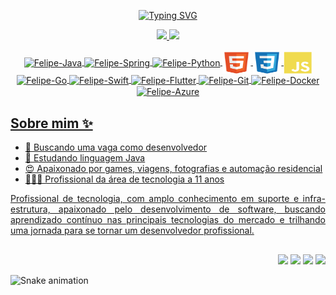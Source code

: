 <p align="center">
  <a href="https://git.io/typing-svg"><img src="https://readme-typing-svg.herokuapp.com?color=FF6F96&center=true&vCenter=true&lines=Ol%C3%A1%2C+eu+sou+o+Luis+Felipe!;Bem+vindo+ao+meu+portf%C3%B3lio!" alt="Typing SVG" /></a>
</p>

<div align="center">
  <a href="https://github.com/guimaraesfelipe">
  <img height="180em" src="https://github-readme-stats.vercel.app/api?username=guimaraesfelipe&show_icons=true&theme=dracula&include_all_commits=true&count_private=true"/>
  <img height="180em" src="https://github-readme-stats.vercel.app/api/top-langs/?username=guimaraesfelipe&layout=compact&langs_count=7&theme=dracula"/>
</div>

<div align="center" style="display: inline_block"><br>
  <img align="center" alt="Felipe-Java" height="45" width="50" src="https://cdn.jsdelivr.net/gh/devicons/devicon/icons/java/java-original-wordmark.svg"/>
  <img align="center" alt="Felipe-Spring" height="35" width="45" src="https://cdn.jsdelivr.net/gh/devicons/devicon/icons/spring/spring-original.svg"/>
  <img align="center" alt="Felipe-Python" height="35" width="45" src="https://cdn.jsdelivr.net/gh/devicons/devicon/icons/python/python-original.svg"/>
  <img align="center" alt="Felipe-HTML" height="35" width="45" src="https://raw.githubusercontent.com/devicons/devicon/master/icons/html5/html5-original.svg"/>
  <img align="center" alt="Felipe-CSS" height="35" width="45" src="https://raw.githubusercontent.com/devicons/devicon/master/icons/css3/css3-original.svg"/>
  <img align="center" alt="Felipe-JavaScript" height="35" width="45" src="https://raw.githubusercontent.com/devicons/devicon/master/icons/javascript/javascript-plain.svg"/>
  <img align="center" alt="Felipe-Go" height="45" width="50" src="https://cdn.jsdelivr.net/gh/devicons/devicon/icons/go/go-original-wordmark.svg"/>
  <img align="center" alt="Felipe-Swift" height="35" width="45" src="https://cdn.jsdelivr.net/gh/devicons/devicon/icons/swift/swift-original.svg"/>
  <img align="center" alt="Felipe-Flutter" height="35" width="45" src="https://cdn.jsdelivr.net/gh/devicons/devicon/icons/flutter/flutter-original.svg"/>
  <img align="center" alt="Felipe-Git" height="35" width="45" src="https://cdn.jsdelivr.net/gh/devicons/devicon/icons/git/git-original.svg"/>
  <img align="center" alt="Felipe-Docker" height="45" width="50" src="https://cdn.jsdelivr.net/gh/devicons/devicon/icons/docker/docker-original-wordmark.svg"/>
  <img align="center" alt="Felipe-Azure" height="35" width="45" src="https://cdn.jsdelivr.net/gh/devicons/devicon/icons/azure/azure-original.svg"/>
</div>
  
 ## Sobre mim ✨
- 🔭 Buscando uma vaga como desenvolvedor
- 🌱 Estudando linguagem Java
- 😍 Apaixonado por games, viagens, fotografias e automação residencial
- 🧑🏻‍💻 Profissional da área de tecnologia a 11 anos

<p align="justify">Profissional de tecnologia, com amplo conhecimento em suporte e infra-estrutura, apaixonado pelo desenvolvimento de software, buscando aprendizado contínuo nas principais tecnologias do mercado e trilhando uma jornada para se tornar um desenvolvedor profissional.</p>

##
  
<div align="right">
  <a href = "https://wa.me/5511987189474?text=Ol%C3%A1%20Felipe%20tudo%20bem?%20vi%20seu%20perfil%20no%20GitHub
"><img src="https://img.shields.io/badge/WhatsApp-25D366?style=for-the-badge&logo=whatsapp&logoColor=white" target="_blank"></a>
  <a href = "https://t.me/guimaraesfelipe"><img src="https://img.shields.io/badge/Telegram-2CA5E0?style=for-the-badge&logo=telegram&logoColor=white" target="_blank"></a>
  <a href = "mailto:felipeguimaraes@live.com"><img src="https://img.shields.io/badge/-Gmail-%23333?style=for-the-badge&logo=gmail&logoColor=white" target="_blank"></a>
  <a href="https://www.linkedin.com/in/luisfelipeguimaraespinto/" target="_blank"><img src="https://img.shields.io/badge/-LinkedIn-%230077B5?style=for-the-badge&logo=linkedin&logoColor=white" target="_blank"></a>
 </div>

![Snake animation](https://github.com/guimaraesfelipe/guimaraesfelipe/blob/output/github-contribution-grid-snake.svg)
